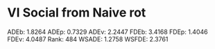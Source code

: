 # VI Social from Naive rot

ADEb: 1.8264
ADEp: 0.7329
ADEv: 2.2447
FDEb: 3.4168
FDEp: 1.4046
FDEv: 4.0487
Rank: 484
WSADE: 1.2758
WSFDE: 2.3761